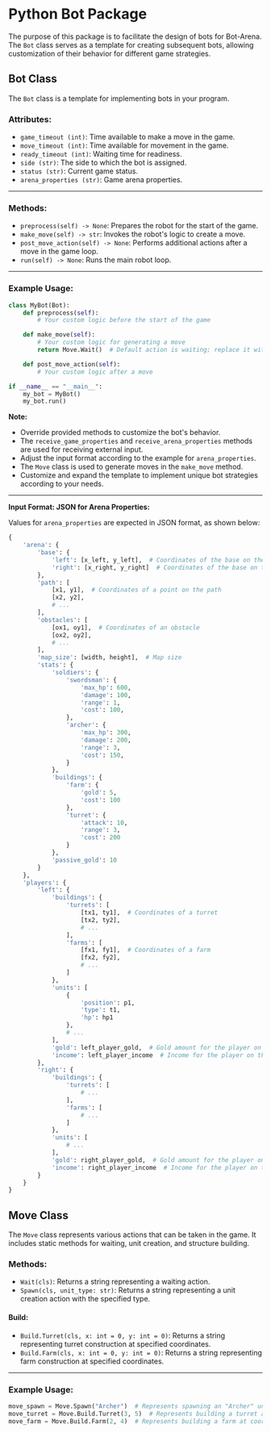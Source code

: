 # Python Bot Package
The purpose of this package is to facilitate the design of bots for Bot-Arena. The `Bot` class serves as a template for creating subsequent bots, allowing customization of their behavior for different game strategies.

## Bot Class

The `Bot` class is a template for implementing bots in your program.

### Attributes:
- `game_timeout (int)`: Time available to make a move in the game.
- `move_timeout (int)`: Time available for movement in the game.
- `ready_timeout (int)`: Waiting time for readiness.
- `side (str)`: The side to which the bot is assigned.
- `status (str)`: Current game status.
- `arena_properties (str)`: Game arena properties.
---
### Methods:
- `preprocess(self) -> None`: Prepares the robot for the start of the game.
- `make_move(self) -> str`: Invokes the robot's logic to create a move.
- `post_move_action(self) -> None`: Performs additional actions after a move in the game loop.
- `run(self) -> None`: Runs the main robot loop.
---
### Example Usage:
```python
class MyBot(Bot):
    def preprocess(self):
        # Your custom logic before the start of the game

    def make_move(self):
        # Your custom logic for generating a move
        return Move.Wait()  # Default action is waiting; replace it with your logic

    def post_move_action(self):
        # Your custom logic after a move

if __name__ == "__main__":
    my_bot = MyBot()
    my_bot.run()
```

**Note:**

- Override provided methods to customize the bot's behavior.
- The `receive_game_properties` and `receive_arena_properties` methods are used for receiving external input.
- Adjust the input format according to the example for `arena_properties`.
- The `Move` class is used to generate moves in the `make_move` method.
- Customize and expand the template to implement unique bot strategies according to your needs.
---
**Input Format: JSON for Arena Properties:**

Values for `arena_properties` are expected in JSON format, as shown below:

```python
{
    'arena': {
        'base': {
            'left': [x_left, y_left],  # Coordinates of the base on the left side
            'right': [x_right, y_right]  # Coordinates of the base on the right side
        },
        'path': [
            [x1, y1],  # Coordinates of a point on the path
            [x2, y2],
            # ...
        ],
        'obstacles': [
            [ox1, oy1],  # Coordinates of an obstacle
            [ox2, oy2],
            # ...
        ],
        'map_size': [width, height],  # Map size
        'stats': {
            'soldiers': {
                'swordsman': {
                    'max_hp': 600,
                    'damage': 100,
                    'range': 1,
                    'cost': 100,
                },
                'archer': {
                    'max_hp': 300,
                    'damage': 200,
                    'range': 3,
                    'cost': 150,
                }
            },
            'buildings': {
                'farm': {
                    'gold': 5,
                    'cost': 100
                },
                'turret': {
                    'attack': 10,
                    'range': 3,
                    'cost': 200
                }
            },
            'passive_gold': 10
        }
    },
    'players': {
        'left': {
            'buildings': {
                'turrets': [
                    [tx1, ty1],  # Coordinates of a turret
                    [tx2, ty2],
                    # ...
                ],
                'farms': [
                    [fx1, fy1],  # Coordinates of a farm
                    [fx2, fy2],
                    # ...
                ]
            },
            'units': [
                {
                    'position': p1,
                    'type': t1,
                    'hp': hp1
                },
                # ...
            ],
            'gold': left_player_gold,  # Gold amount for the player on the left side
            'income': left_player_income  # Income for the player on the left side
        },
        'right': {
            'buildings': {
                'turrets': [
                    # ...
                ],
                'farms': [
                    # ...
                ]
            },
            'units': [
                # ...
            ],
            'gold': right_player_gold,  # Gold amount for the player on the right side
            'income': right_player_income  # Income for the player on the right side
        }
    }
}
```

## Move Class

The `Move` class represents various actions that can be taken in the game. It includes static methods for waiting, unit creation, and structure building.

### Methods:
- `Wait(cls)`: Returns a string representing a waiting action.
- `Spawn(cls, unit_type: str)`: Returns a string representing a unit creation action with the specified type.

#### Build:
- `Build.Turret(cls, x: int = 0, y: int = 0)`: Returns a string representing turret construction at specified coordinates.
- `Build.Farm(cls, x: int = 0, y: int = 0)`: Returns a string representing farm construction at specified coordinates.
---
### Example Usage:
```python
move_spawn = Move.Spawn("Archer")  # Represents spawning an "Archer" unit
move_turret = Move.Build.Turret(3, 5)  # Represents building a turret at coordinates (3, 5)
move_farm = Move.Build.Farm(2, 4)  # Represents building a farm at coordinates (
```
